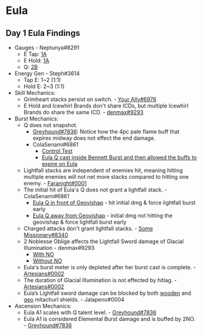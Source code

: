 # Eula

## Day 1 Eula Findings

* Gauges - Neptunya#8291
  * E Tap: [1A](https://cdn.discordapp.com/attachments/843239715515269160/844157553298243594/TapE_1A.mp4)
  * E Hold: [1A](https://cdn.discordapp.com/attachments/843239715515269160/844157530572980244/HoldE_1A.mp4)
  * Q: [2B](https://cdn.discordapp.com/attachments/843239715515269160/844157584881614858/Burst_2B.mp4)
* Energy Gen - Steph#3614
  * Tap E: 1~2 (1:1)
  * Hold E: 2~3 (1:1)
* Skill Mechanics:
  * Grimheart stacks persist on switch. - [Your Ally#6976](https://youtu.be/bvc_pqn8suU)
  * E Hold and Icewhirl Brands don't share ICDs, but multiple Icewhirl Brands do share the same ICD. - [denmax#9293](https://cdn.discordapp.com/attachments/843239715515269160/844176624702455818/genshinimpact.exe_2021.05.18_-_19.30.31.17.mp4)
* Burst Mechanics:
  * Q does not snapshot.
    * [Greyhound#7836](https://youtu.be/ZjMlW6LugdI): Notice how the 4pc pale flame buff that expires midway does not effect the end damage.
    * ColaSenami#6861
      * [Control Test](https://www.youtube.com/watch?v=RoQ6NOXlmY4)
      * [Eula Q cast inside Bennett Burst and then allowed the buffs to expire on Eula](https://www.youtube.com/watch?v=1PVpcn5ZqIU)
  * Lightfall stacks are independent of enemies hit, meaning hitting multiple enemies will not net more stacks compared to hitting one enemy. - [Faranight#0001](https://youtu.be/PbZMPM23hk8)
  * The initial hit of Eula's Q does not grant a lightfall stack. - ColaSenami#6861
    * [Eula Q in front of Geovishap](https://www.youtube.com/watch?v=RoQ6NOXlmY4) - hit initial dmg & force lightfall burst early
    * [Eula Q away from Geovishap](https://www.youtube.com/watch?v=Ug5RHliBnBg) - initial dmg not hitting the geovishap & force lightfall burst early
  * Charged attacks don't grant lightfall stacks. - [Some Missionary#8340](https://youtu.be/r3PActt3bqc)
  * 2 Noblesse Oblige affects the Lightfall Sword damage of Glacial Illumination - denmax#9293
    * [With NO](https://www.youtube.com/watch?v=Rb-Wx-RoUww)  
    * [Without NO](https://www.youtube.com/watch?v=rvT1xzI_nDI)
  * Eula's burst meter is only depleted after her burst cast is complete. - [Artesians#0002](https://clips.twitch.tv/SmoggyConcernedBibimbapTBTacoRight-c88YbIbyjUHozu7a)
  * The duration of Glacial Illumination is not effected by hitlag. - [Artesians#0002](https://cdn.discordapp.com/attachments/798969666881323018/844275942045515830/lightfallsword.mp4)
  * Eula’s Lightfall sword damage can be blocked by both [wooden](https://imgur.com/a/bL0UttC) and [geo](https://imgur.com/a/PU9gkvv) mitachurl shields. - Jalapeno#0004
* Ascension Mechanics:
  * Eula A1 scales with Q talent level. - [Greyhound#7836](https://www.youtube.com/watch?v=Jes9lCeSnqE)
  * Eula A1 is considered Elemental Burst damage and is buffed by 2NO. - [Greyhound#7836](https://www.youtube.com/watch?v=wtCOq6VCV4M)

